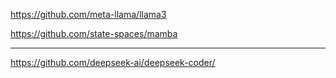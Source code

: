 https://github.com/meta-llama/llama3

https://github.com/state-spaces/mamba

----

https://github.com/deepseek-ai/deepseek-coder/
